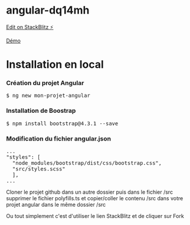 # angular-dq14mh

[Edit on StackBlitz ⚡️](https://stackblitz.com/edit/angular-dq14mh)

<a href="https://mooc-angular-dq14mh.firebaseapp.com/?30091" target="_blank">Démo</a>

<h1>Installation en local</h1>

<h3>Création du projet Angular</h3>
<pre>$ ng new mon-projet-angular</pre>

<h3>Installation de Boostrap</h3>
<pre>$ npm install bootstrap@4.3.1 --save</pre>

<h3>Modification du fichier angular.json</h3>
<pre>
...
"styles": [
  "node_modules/bootstrap/dist/css/bootstrap.css",
  "src/styles.scss"
  ],
...
</pre>

<p>Cloner le projet github dans un autre dossier puis dans le fichier /src supprimer le fichier polyfills.ts et copier/coller le contenu /src dans votre projet angular dans le même dossier /src</p>

<p>Ou tout simplement c'est d'utiliser le lien StackBlitz et de cliquer sur Fork</p>



